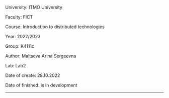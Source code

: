 University: ITMO University

Faculty: FICT

Course: Introduction to distributed technologies

Year: 2022/2023

Group: K4111c

Author: Maltseva Arina Sergeevna

Lab: Lab2

Date of create: 28.10.2022

Date of finished: is in development

---
